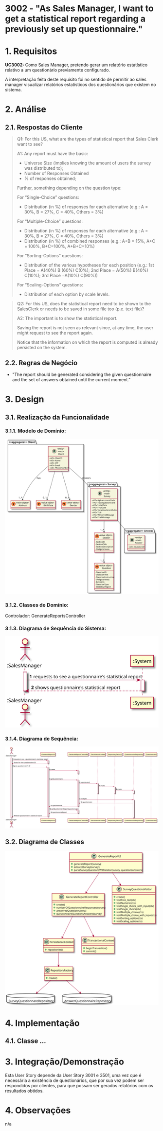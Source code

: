 # 3002 - "As Sales Manager, I want to get a statistical report regarding a previously set up questionnaire."



# 1. Requisitos


**UC3002:** Como Sales Manager, pretendo gerar um relatório estatístico relativo a um questionário previamente configurado.

A interpretação feita deste requisito foi no sentido de permitir ao sales manager visualizar relatórios estatísticos dos questionários que existem no sistema.


# 2. Análise

## 2.1. Respostas do Cliente

> Q1: For this US, what are the types of statistical report that Sales Clerk want to see?
>
> A1: Any report must have the basic:
> 
> - Universe Size (implies knowing the amount of users the survey was distributed to);
> - Number of Responses Obtained
> - % of responses obtained;
>
>Further, something depending on the question type:
> 
> For “Single-Choice” questions:
> - Distribution (in %) of responses for each alternative (e.g.: A = 30%, B = 27%, C = 40%, Others = 3%)
>
> For “Multiple-Choice” questions:
> - Distribution (in %) of responses for each alternative (e.g.: A = 30%, B = 27%, C = 40%, Others = 3%)
> - Distribution (in %) of combined responses (e.g.: A+B = 15%, A+C = 100%, B+C=100%, A+B+C=10%)
>
> For “Sorting-Options” questions:
> - Distribution of the various hypotheses for each position (e.g.: 1st Place = A(40%) B (60%) C(0%); 2nd Place = A(50%) B(40%) C(10%); 3rd Place =A(10%) C(90%))
>
> For “Scaling-Options” questions:
> - Distribution of each option by scale levels.

> Q2: For this US, does the statistical report need to be shown to the SalesClerk or needs to be saved in some file too (p.e. text file)?
> 
> A2: The important is to show the statistical report.
> 
> Saving the report is not seen as relevant since, at any time, the user might request to see the report again.
>
> Notice that the information on which the report is computed is already persisted on the system.



## 2.2. Regras de Negócio

* "The report should be generated considering the given questionnaire and the set of answers obtained until the current moment."


# 3. Design

## 3.1. Realização da Funcionalidade


### 3.1.1. Modelo de Domínio:

![US_3002_DM](US_3002_DM.svg)


### 3.1.2. Classes de Domínio:

Controlador: GenerateReportsController


### 3.1.3. Diagrama de Sequência do Sistema:

![US_3002_SSD](US_3002_SSD.svg)


### 3.1.4. Diagrama de Sequência:

![US_3002_SD](US_3002_SD.svg)


## 3.2. Diagrama de Classes

![US_3002_CD](US_3002_CD.svg)



# 4. Implementação

## 4.1. Classe ...




# 3. Integração/Demonstração

Esta User Story depende da User Story 3001 e 3501, uma vez que é necessária a existência de questionários, que por sua vez podem ser respondidos por clientes, para que possam ser gerados relatórios com os resultados obtidos.

# 4. Observações

n/a